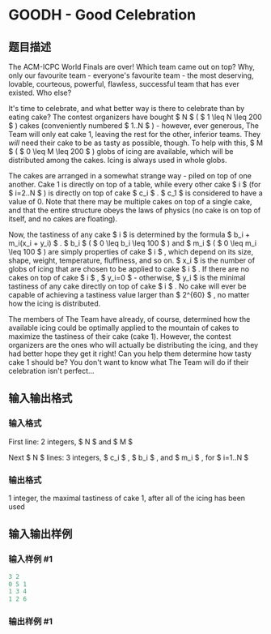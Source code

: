 # GOODH - Good Celebration

## 题目描述

The ACM-ICPC World Finals are over! Which team came out on top? Why, only our favourite team - everyone's favourite team - the most deserving, lovable, courteous, powerful, flawless, successful team that has ever existed. Who else?

It's time to celebrate, and what better way is there to celebrate than by eating cake? The contest organizers have bought $ N $ ( $ 1 \leq N \leq 200 $ ) cakes (conveniently numbered $ 1..N $ ) - however, ever generous, The Team will only eat cake 1, leaving the rest for the other, inferior teams. They _will_ need their cake to be as tasty as possible, though. To help with this, $ M $ ( $ 0 \leq M \leq 200 $ ) globs of icing are available, which will be distributed among the cakes. Icing is always used in whole globs.

The cakes are arranged in a somewhat strange way - piled on top of one another. Cake 1 is directly on top of a table, while every other cake $ i $ (for $ i=2..N $ ) is directly on top of cake $ c_i $ . $ c_1 $ is considered to have a value of 0. Note that there may be multiple cakes on top of a single cake, and that the entire structure obeys the laws of physics (no cake is on top of itself, and no cakes are floating).

Now, the tastiness of any cake $ i $ is determined by the formula $ b_i + m_i(x_i + y_i) $ . $ b_i $ ( $ 0 \leq b_i \leq 100 $ ) and $ m_i $ ( $ 0 \leq m_i \leq 100 $ ) are simply properties of cake $ i $ , which depend on its size, shape, weight, temperature, fluffiness, and so on. $ x_i $ is the number of globs of icing that are chosen to be applied to cake $ i $ . If there are no cakes on top of cake $ i $ , $ y_i=0 $ - otherwise, $ y_i $ is the minimal tastiness of any cake directly on top of cake $ i $ . No cake will ever be capable of achieving a tastiness value larger than $ 2^{60} $ , no matter how the icing is distributed.

The members of The Team have already, of course, determined how the available icing could be optimally applied to the mountain of cakes to maximize the tastiness of their cake (cake 1). However, the contest organizers are the ones who will actually be distributing the icing, and they had better hope they get it right! Can you help them determine how tasty cake 1 should be? You don't want to know what The Team will do if their celebration isn't perfect...

## 输入输出格式

### 输入格式

First line: 2 integers, $ N $ and $ M $

Next $ N $ lines: 3 integers, $ c_i $ , $ b_i $ , and $ m_i $ , for $ i=1..N $

### 输出格式

1 integer, the maximal tastiness of cake 1, after all of the icing has been used

## 输入输出样例

### 输入样例 #1

```cpp
3 2
0 5 1
1 3 4
1 2 6
```


### 输出样例 #1

```cpp

```
